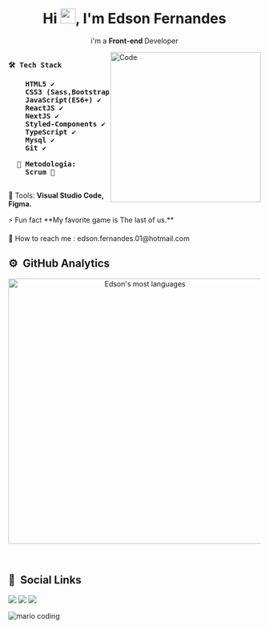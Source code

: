 
<h1 align="center">Hi <img src="https://raw.githubusercontent.com/kaueMarques/kaueMarques/master/hi.gif" width="30px">, I'm Edson Fernandes</h1>
<p align ="center"> i'm a <strong>Front-end </strong> Developer</p>

<img src="https://hermes.digitalinnovation.one/articles/cover/f72e3973-b571-4872-9859-ef1f49cd3ebe.png" height="300px" min-width="300px" max-width="300px" align="right" alt="Code">

<pre align="left">
<strong>
🛠 Tech Stack

    HTML5 ✔️
    CSS3 (Sass,Bootstrap)✔️
    JavaScript(ES6+) ✔️
    ReactJS ✔️
    NextJS ✔️
    Styled-Components ✔️    
    TypeScript ✔️
    Mysql ✔️
    Git ✔️
    
  🎯 Metodologia:
    Scrum 👊
  </strong>
</pre>

 💼 Tools: <strong>Visual Studio Code, Figma.</strong>

<p align="left">
  ⚡ Fun fact **My favorite game is The last of us.**
</p>

<p align="left">
  💌 How to reach me : edson.fernandes.01@hotmail.com
</p>

## ⚙️ &nbsp;GitHub Analytics

<p align="center">
<img width="530em" src="https://github-readme-stats.vercel.app/api/top-langs/?username=EdsonFer&layout=compact&theme=react&hide_border=true" alt="Edson's most languages"/>
</p>

<br>

## 💬 &nbsp;Social Links
<p align="center">
  
<a href="https://www.linkedin.com/in/edson-fernandes-de-oliveira/" target="_blank"><img src="https://img.shields.io/badge/-LinkedIn-%230077B5?style=for-the-badge&logo=linkedin&logoColor=white" target="_blank"></a>    <a href="https://www.instagram.com/edsonfnz/" target="_blank"><img src="https://img.shields.io/badge/-Instagram-%23E4405F?style=for-the-badge&logo=instagram&logoColor=white" target="_blank"></a>    <a href="mailto:edlivelifehd1z@gmail.com"><img src="https://img.shields.io/badge/gmail-D14836?&style=for-the-badge&logo=gmail&logoColor=white&link=mailto:edlivelifehd1z@gmail.com"></a>

</p>

![mario coding](https://i.imgur.com/1ZvVkDc.gif)
